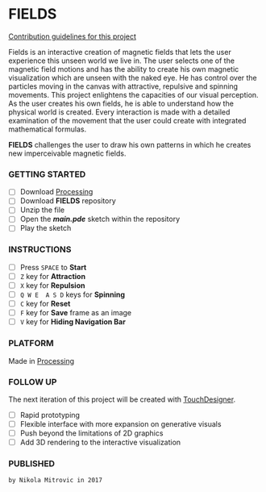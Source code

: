 # FIELDS

[Contribution guidelines for this project](documentation/fields-4262.jpg)

Fields is an interactive creation of magnetic fields that lets the user experience this unseen world we live in. The user selects one of the magnetic field motions and has the ability to create his own magnetic visualization which are unseen with the naked eye. He has control over the particles moving in the canvas with attractive, repulsive and spinning movements. This project enlightens the capacities of our visual perception. As the user creates his own fields, he is able to understand how the physical world is created. Every interaction is made with a detailed examination of the movement that the user could create with integrated mathematical formulas.

**FIELDS** challenges the user to draw his own patterns in which he creates new imperceivable magnetic fields.

### GETTING STARTED

- [ ] Download [Processing](https://processing.org/download/)
- [ ] Download **FIELDS** repository
- [ ] Unzip the file
- [ ] Open the **_main.pde_** sketch within the repository
- [ ] Play the sketch

### INSTRUCTIONS

- [ ] Press `SPACE` to **Start**
- [ ] `Z` key for **Attraction**
- [ ] `X` key for **Repulsion**
- [ ] `Q W E  A S D` keys for **Spinning**
- [ ] `C` key for **Reset**
- [ ] `F` key for **Save** frame as an image
- [ ] `V` key for **Hiding Navigation Bar**

### PLATFORM

Made in [Processing](https://processing.org/download/)

### FOLLOW UP

The next iteration of this project will be created with [TouchDesigner](https://www.derivative.ca/099/Downloads/).

- [ ] Rapid prototyping
- [ ] Flexible interface with more expansion on generative visuals
- [ ] Push beyond the limitations of 2D graphics
- [ ] Add 3D rendering to the interactive visualization

### PUBLISHED

```
by Nikola Mitrovic in 2017
```

